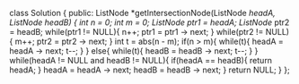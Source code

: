 class Solution {
public:
ListNode *getIntersectionNode(ListNode *headA, ListNode *headB) {
int n = 0;
int m = 0;
ListNode* ptr1 = headA;
ListNode* ptr2 = headB;
while(ptr1 != NULL){
n++;
ptr1 = ptr1 -> next;
}
while(ptr2 != NULL){
m++;
ptr2 = ptr2 -> next;
}
int t = abs(n - m);
if(n > m){
while(t){
headA = headA -> next;
t--;
}
}
else{
while(t){
headB = headB -> next;
t--;
}
}
while(headA != NULL and headB != NULL){
if(headA == headB){
return headA;
}
headA = headA -> next;
headB = headB -> next;
}
return NULL;
}
};